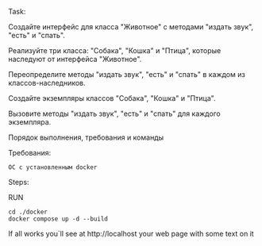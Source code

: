 Task:

Создайте интерфейс для класса "Животное" с методами "издать звук", "есть" и "спать".

Реализуйте три класса: "Собака", "Кошка" и "Птица", которые наследуют от интерфейса "Животное".

Переопределите методы "издать звук", "есть" и "спать" в каждом из классов-наследников.

Создайте экземпляры классов "Собака", "Кошка" и "Птица".

Вызовите методы "издать звук", "есть" и "спать" для каждого экземпляра.


Порядок выполнения, требования и команды 

Требования: 

    ОС с установленным docker


Steps:

RUN

    cd ./docker
    docker compose up -d --build


If all works you`ll see at http://localhost your web page with some text on it

